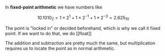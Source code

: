 In **fixed-point arithmetic** we have numbers like

$$
10.1010_2 = 1\times 2^1 + 1\times 2^{-1} + 1\times 2^{-3} = 2.625_{10}
$$

The point is "locked in" or decided beforehand, which is why we call it fixed point. If we want to do that, we do [[float]]

The addition and subtraction are pretty much the same, but multiplication requires us to locate the point as in normal arithmetic.
